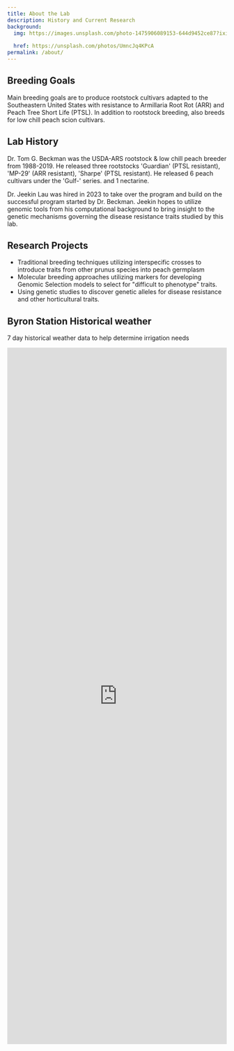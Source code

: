 ```yaml
---
title: About the Lab
description: History and Current Research
background:
  img: https://images.unsplash.com/photo-1475906089153-644d9452ce87?ixid=MnwxMjA3fDB8MHxwaG90by1wYWdlfHx8fGVufDB8fHx8&auto=format&fit=crop&w=1200&q=80
  
  href: https://unsplash.com/photos/UmncJq4KPcA
permalink: /about/
---
```

<!-- Google tag (gtag.js) -->
<script async src="https://www.googletagmanager.com/gtag/js?id=G-5BVF33Z2MC"></script>
<script>
  window.dataLayer = window.dataLayer || [];
  function gtag(){dataLayer.push(arguments);}
  gtag('js', new Date());

  gtag('config', 'G-5BVF33Z2MC');
</script>

## Breeding Goals
Main breeding goals are to produce rootstock cultivars adapted to the Southeastern United States with resistance to Armillaria Root Rot (ARR) and Peach Tree Short Life (PTSL). In addition to rootstock breeding, also breeds for low chill peach scion cultivars.

## Lab History
Dr. Tom G. Beckman was the USDA-ARS rootstock & low chill peach breeder from 1988-2019.
He released three rootstocks 'Guardian' (PTSL resistant), 'MP-29' (ARR resistant), 'Sharpe' (PTSL resistant). He released 6 peach cultivars under the 'Gulf-' series. and 1 nectarine.  

Dr. Jeekin Lau was hired in 2023 to take over the program and build on the successful program started by Dr. Beckman. Jeekin hopes to utilize genomic tools from his computational background to bring insight to the genetic mechanisms governing the disease resistance traits studied by this lab.

## Research Projects

- Traditional breeding techniques utilizing interspecific crosses to introduce traits from other prunus species into peach germplasm
- Molecular breeding approaches utilizing markers for developing Genomic Selection models to select for "difficult to phenotype" traits.
- Using genetic studies to discover genetic alleles for disease resistance and other horticultural traits.

## Byron Station Historical weather
7 day historical weather data to help determine irrigation needs
<p>
<iframe src="https://jeekinlau.github.io/byron_rainfall/" width="100%" height="1600px" frameborder="0" style="border:0; display:block;"></iframe>       
</p>

